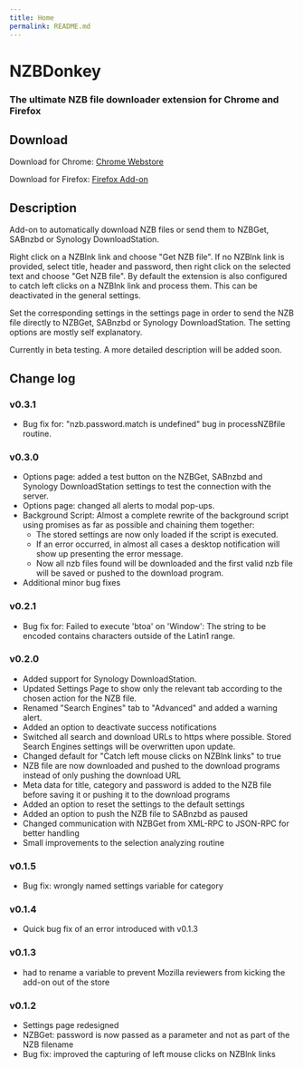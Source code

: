 ```yaml
---
title: Home
permalink: README.md
---
```


# NZBDonkey

### The ultimate NZB file downloader extension for Chrome and Firefox

## Download
Download for Chrome: [Chrome Webstore](https://chrome.google.com/webstore/detail/nzbdonkey/edkhpdceeinkcacjdgebjehipmnbomce)

Download for Firefox: [Firefox Add-on](https://addons.mozilla.org/de/firefox/addon/nzbdonkey/)

## Description
Add-on to automatically download NZB files or send them to NZBGet, SABnzbd or Synology DownloadStation.

Right click on a NZBlnk link and choose "Get NZB file". If no NZBlnk link is provided, select title, header and password, then right click on the selected text and choose "Get NZB file".
By default the extension is also configured to catch left clicks on a NZBlnk link and process them. This can be deactivated in the general settings.

Set the corresponding settings in the settings page in order to send the NZB file directly to NZBGet, SABnzbd or Synology DownloadStation.
The setting options are mostly self explanatory.

Currently in beta testing.
A more detailed description will be added soon.

## Change log
### v0.3.1
* Bug fix for: "nzb.password.match is undefined" bug in processNZBfile routine.

### v0.3.0
* Options page: added a test button on the NZBGet, SABnzbd and Synology DownloadStation settings to test the connection with the server.
* Options page: changed all alerts to modal pop-ups.
* Background Script: Almost a complete rewrite of the background script using promises as far as possible and chaining them together:
  * The stored settings are now only loaded if the script is executed.
  * If an error occurred, in almost all cases a desktop notification will show up presenting the error message.
  * Now all nzb files found will be downloaded and the first valid nzb file will be saved or pushed to the download program.
* Additional minor bug fixes

### v0.2.1
* Bug fix for: Failed to execute 'btoa' on 'Window': The string to be encoded contains characters outside of the Latin1 range.

### v0.2.0
* Added support for Synology DownloadStation.
* Updated Settings Page to show only the relevant tab according to the chosen action for the NZB file.
* Renamed "Search Engines" tab to "Advanced" and added a warning alert.
* Added an option to deactivate success notifications
* Switched all search and download URLs to https where possible. Stored Search Engines settings will be overwritten upon update.
* Changed default for "Catch left mouse clicks on NZBlnk links" to true
* NZB file are now downloaded and pushed to the download programs instead of only pushing the download URL
* Meta data for title, category and password is added to the NZB file before saving it or pushing it to the download programs
* Added an option to reset the settings to the default settings
* Added an option to push the NZB file to SABnzbd as paused
* Changed communication with NZBGet from XML-RPC to JSON-RPC for better handling
* Small improvements to the selection analyzing routine

### v0.1.5
* Bug fix: wrongly named settings variable for category

### v0.1.4
* Quick bug fix of an error introduced with v0.1.3

### v0.1.3
* had to rename a variable to prevent Mozilla reviewers from kicking the add-on out of the store

### v0.1.2
* Settings page redesigned
* NZBGet: password is now passed as a parameter and not as part of the NZB filename
* Bug fix: improved the capturing of left mouse clicks on NZBlnk links
